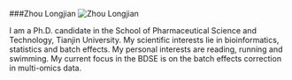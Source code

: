 
###Zhou Longjian
![Zhou Longjian](https://gohwils.github.io/biodatascience/images/zhoulongjian.jpg)

I am a Ph.D. candidate in the School of Pharmaceutical Science and Technology, Tianjin University. My scientific interests lie in bioinformatics, statistics and batch effects. My personal interests are reading, running and swimming. My current focus in the BDSE is on the batch effects correction in multi-omics data.

